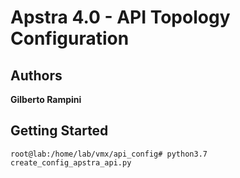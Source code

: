 # Apstra 4.0 - API Topology Configuration

## Authors

**Gilberto Rampini**

## Getting Started


```
root@lab:/home/lab/vmx/api_config# python3.7 create_config_apstra_api.py 

```

